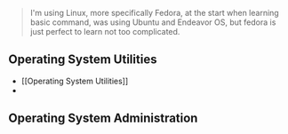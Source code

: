 > I'm using Linux, more specifically Fedora, at the start when learning basic command, was using Ubuntu and Endeavor OS, but fedora is just perfect to learn not too complicated. 
## Operating System Utilities
- [[Operating System Utilities]] 
- 

## Operating System Administration
